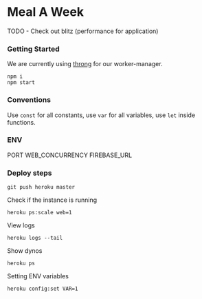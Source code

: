 # Meal A Week

TODO - Check out blitz (performance for application)

### Getting Started

We are currently using [throng](https://github.com/hunterloftis/throng) for our worker-manager.

    npm i
    npm start

### Conventions

Use `const` for all constants, use `var` for all variables, use `let` inside functions.

### ENV

PORT
WEB_CONCURRENCY
FIREBASE_URL

### Deploy steps

    git push heroku master

Check if the instance is running

    heroku ps:scale web=1

View logs

    heroku logs --tail

Show dynos

    heroku ps

Setting ENV variables

    heroku config:set VAR=1
